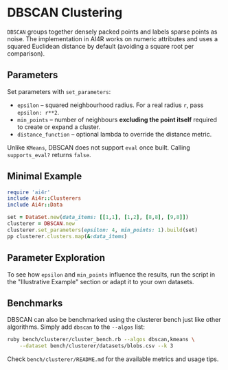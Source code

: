# DBSCAN Clustering

`DBSCAN` groups together densely packed points and labels sparse points as noise.
The implementation in AI4R works on numeric attributes and uses a squared
Euclidean distance by default (avoiding a square root per comparison).

## Parameters

Set parameters with `set_parameters`:

* `epsilon` – squared neighbourhood radius. For a real radius `r`, pass
  `epsilon: r**2`.
* `min_points` – number of neighbours **excluding the point itself** required to
  create or expand a cluster.
* `distance_function` – optional lambda to override the distance metric.

Unlike `KMeans`, DBSCAN does not support `eval` once built. Calling
`supports_eval?` returns `false`.

## Minimal Example

```ruby
require 'ai4r'
include Ai4r::Clusterers
include Ai4r::Data

set = DataSet.new(data_items: [[1,1], [1,2], [8,8], [9,8]])
clusterer = DBSCAN.new
clusterer.set_parameters(epsilon: 4, min_points: 1).build(set)
pp clusterer.clusters.map(&:data_items)
```

## Parameter Exploration

To see how `epsilon` and `min_points` influence the results, run the script in
the "Illustrative Example" section or adapt it to your own datasets.

## Benchmarks

DBSCAN can also be benchmarked using the clusterer bench just like other
algorithms. Simply add `dbscan` to the `--algos` list:

```bash
ruby bench/clusterer/cluster_bench.rb --algos dbscan,kmeans \
    --dataset bench/clusterer/datasets/blobs.csv --k 3
```

Check `bench/clusterer/README.md` for the available metrics and usage tips.
